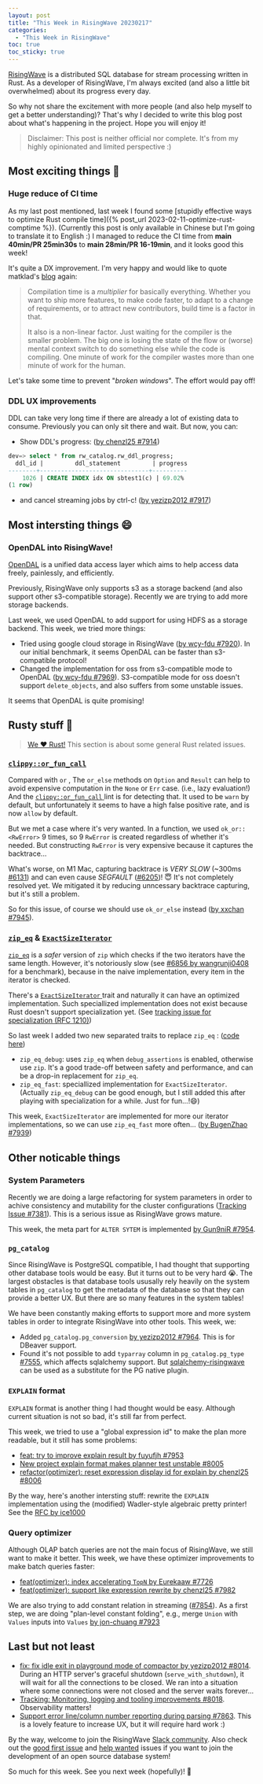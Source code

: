 ```yaml
---
layout: post
title: "This Week in RisingWave 20230217"
categories:
  - "This Week in RisingWave"
toc: true
toc_sticky: true
---
```


[RisingWave](https://github.com/risingwavelabs/risingwave) is a distributed SQL database for stream processing written in Rust. As a developer of RisingWave, I'm always excited (and also a little bit overwhelmed) about its progress every day. 

So why not share the excitement with more people (and also help myself to get a better understanding)? That's why I decided to write this blog post about what's happening in the project. Hope you will enjoy it!

> Disclaimer: This post is neither official nor complete. It's from my highly opinionated and limited perspective :)

## Most exciting things 🤩

### Huge reduce of CI time

As my last post mentioned, last week I found some [stupidly effective ways to optimize Rust compile time]({% post_url 2023-02-11-optimize-rust-comptime %}). (Currently this post is only available in Chinese but I'm going to translate it to English :) I managed to reduce the CI time from **main 40min/PR 25min30s** to **main 28min/PR 16-19min**, and it looks good this week!

It's quite a DX improvement. I'm very happy and would like to quote matklad's [blog](https://matklad.github.io/2021/09/04/fast-rust-builds.html) again:

> Compilation time is a *multiplier* for basically everything. Whether you want to ship more features, to make code faster, to adapt to a change of requirements, or to attract new contributors, build time is a factor in that.
>
> It also is a non-linear factor. Just waiting for the compiler is the smaller problem. The big one is losing the state of the flow or (worse) mental context switch to do something else while the code is compiling. One minute of work for the compiler wastes more than one minute of work for the human.

Let's take some time to prevent "*broken windows*". The effort would pay off!

### DDL UX improvements

DDL can take very long time if there are already a lot of existing data to consume. Previously you can only sit there and wait. But now, you can:

- Show DDL's progress: ([by chenzl25 #7914](https://github.com/risingwavelabs/risingwave/pull/7914))

```sql
dev=> select * from rw_catalog.rw_ddl_progress;
  ddl_id |         ddl_statement         | progress
--------+-------------------------------+----------
    1026 | CREATE INDEX idx ON sbtest1(c) | 69.02%
(1 row)
```

- and cancel streaming jobs by ctrl-c! ([by yezizp2012 #7917](https://github.com/risingwavelabs/risingwave/pull/7917))

## Most intersting things 😄

### OpenDAL into RisingWave!

[OpenDAL](https://github.com/datafuselabs/opendal) is a unified data access layer which aims to help access data freely, painlessly, and efficiently.

Previously, RisingWave only supports s3 as a storage backend (and also support other s3-compatible storage). Recently we are trying to add more storage backends.

Last week, we used OpenDAL to add support for using HDFS as a storage backend. This week, we tried more things:

- Tried using google cloud storage in RisingWave ([by wcy-fdu #7920](https://github.com/risingwavelabs/risingwave/issues/7920)). In our initial benchmark, it seems OpenDAL can be faster than s3-compatible protocol!
- Changed the implementation for oss from s3-compatible mode to OpenDAL ([by wcy-fdu #7969](https://github.com/risingwavelabs/risingwave/pull/7969)). S3-compatible mode for oss doesn't support `delete_objects`, and also suffers from some unstable issues.

It seems that OpenDAL is quite promising!

## Rusty stuff 🦀️ 

> [We ❤️ Rust!](https://www.risingwave-labs.com/blog/building-a-cloud-database-from-scratch-why-we-moved-from-cpp-to-rust/) This section is about some general Rust related issues.

### [ `clippy::or_fun_call` ](https://rust-lang.github.io/rust-clippy/master/#or_fun_call)

Compared with `or` , The `or_else` methods on `Option` and `Result` can help to avoid expensive computation in the `None` or `Err` case. (i.e., lazy evaluation!) And the [ `clippy::or_fun_call` ](https://rust-lang.github.io/rust-clippy/master/#or_fun_call) lint is for detecting that. It used to be `warn` by default, but unfortunately it seems to have a high false positive rate, and is now `allow` by default.

But we met a case where it's very wanted. In a function, we used `ok_or::<RwError>` 9 times, so 9 `RwError` is created regardless of whether it's needed. But constructing `RwError` is very expensive because it captures the backtrace... 

What's worse, on M1 Mac, capturing backtrace is *VERY SLOW* (~300ms [#6131](https://github.com/risingwavelabs/risingwave/issues/6131)) and can even cause *SEGFAULT* ([#6205](https://github.com/risingwavelabs/risingwave/issues/6205))! 😇 It's not completely resolved yet. We mitigated it by reducing unncessary backtrace capturing, but it's still a problem.

So for this issue, of course we should use `ok_or_else` instead ([by xxchan #7945](https://github.com/risingwavelabs/risingwave/pull/7945)).

### [`zip_eq`](https://docs.rs/itertools/latest/itertools/fn.zip_eq.html) & [ `ExactSizeIterator` ](https://doc.rust-lang.org/std/iter/trait.ExactSizeIterator.html)

[`zip_eq`](https://docs.rs/itertools/latest/itertools/fn.zip_eq.html) is a *safer* version of `zip` which checks if the two iterators have the same length. However, it's notoriously slow (see [#6856 by wangrunji0408](https://github.com/risingwavelabs/risingwave/pull/6856) for a benchmark), because in the naive implementation, every item in the iterator is checked. 

There's a [ `ExactSizeIterator` ](https://doc.rust-lang.org/std/iter/trait.ExactSizeIterator.html) trait and naturally it can have an optimized implementation. Such speciallized implementation does not exist because Rust doesn't support specialization yet. (See [tracking issue for specialization (RFC 1210)](https://github.com/rust-lang/rust/issues/31844))

So last week I added two new separated traits to replace `zip_eq` : ([code here](https://github.com/risingwavelabs/risingwave/blob/d8198fa138003e1f1431053f4f5f09e4a5fa8fd8/src/common/src/util/iter_util.rs))
- `zip_eq_debug`: uses `zip_eq` when `debug_assertions` is enabled, otherwise use `zip`. It's a good trade-off between safety and performance, and can be a drop-in replacement for `zip_eq`.
- `zip_eq_fast`: speciallized implementation for `ExactSizeIterator`. (Actually `zip_eq_debug` can be good enough, but I still added this after playing with specialization for a while. Just for fun...!😄)

This week, `ExactSizeIterator` are implemented for more our iterator implementations, so we can use `zip_eq_fast` more often... ([by BugenZhao #7939](https://github.com/risingwavelabs/risingwave/pull/7939))

## Other noticable things

### System Parameters

Recently we are doing a large refactoring for system parameters in order to achive consistency and mutability for the cluster configurations ([Tracking Issue #7381](https://github.com/risingwavelabs/risingwave/issues/7381)). This is a serious issue as RisingWave grows mature.

This week, the meta part for `ALTER SYTEM` is implemented [by Gun9niR #7954](https://github.com/risingwavelabs/risingwave/pull/7954).

### `pg_catalog`

Since RisingWave is PostgreSQL compatible, I had thought that supporting other database tools would be easy. But it turns out to be very hard 😭. The largest obstacles is that database tools ususally rely heavily on the system tables in `pg_catalog` to get the metadata of the database so that they can provide a better UX. But there are so many features in the system tables!

We have been constantly making efforts to support more and more system tables in order to integrate RisingWave into other tools. This week, we:

- Added `pg_catalog.pg_conversion` [by yezizp2012 #7964](https://github.com/risingwavelabs/risingwave/pull/7964). This is for DBeaver support.
- Found it's not possible to add `typarray` column in `pg_catalog.pg_type` [#7555](https://github.com/risingwavelabs/risingwave/issues/7555), which affects sqlalchemy support. But [sqlalchemy-risingwave](https://github.com/risingwavelabs/sqlalchemy-risingwave) can be used as a substitute for the PG native plugin.

### `EXPLAIN` format

`EXPLAIN` format is another thing I had thought would be easy. Although current situation is not so bad, it's still far from perfect.

This week, we tried to use a "global expression id" to make the plan more readable, but it still has some problems:
- [feat: try to improve explain result by fuyufjh #7953](https://github.com/risingwavelabs/risingwave/pull/7953)  
- [New project explain format makes planner test unstable #8005](https://github.com/risingwavelabs/risingwave/issues/8005)
- [refactor(optimizer): reset expression display id for explain by chenzl25 #8006](https://github.com/risingwavelabs/risingwave/pull/8006)  

By the way, here's another intersting stuff: rewrite the `EXPLAIN` implementation using the (modified) Wadler-style algebraic pretty printer! See the [RFC by ice1000](https://github.com/risingwavelabs/rfcs/pull/42)

### Query optimizer

Although OLAP batch queries are not the main focus of RisingWave, we still want to make it better. This week, we have these optimizer improvements to make batch queries faster:

- [feat(optimizer): index accelerating `TopN` by Eurekaaw #7726](https://github.com/risingwavelabs/risingwave/pull/7726)
- [feat(optimizer): support like expression rewrite by chenzl25 #7982](https://github.com/risingwavelabs/risingwave/pull/7982)

We are also trying to add constant relation in streaming ([#7854](https://github.com/risingwavelabs/risingwave/issues/7854)). As a first step, we are doing "plan-level constant folding", e.g., merge `Union` with `Values` inputs into `Values` [by jon-chuang #7923](https://github.com/risingwavelabs/risingwave/pull/7923)

## Last but not least

- [fix: fix idle exit in playground mode of compactor by yezizp2012 #8014](https://github.com/risingwavelabs/risingwave/pull/8014). During an HTTP server's graceful shutdown (`serve_with_shutdown`), it will wait for all the connections to be closed. We ran into a situation where some connections were not closed and the server waits forever...
- [Tracking: Monitoring, logging and tooling improvements #8018](https://github.com/risingwavelabs/risingwave/issues/8018). Observability matters!
- [Support error line/column number reporting during parsing #7863](https://github.com/risingwavelabs/risingwave/issues/7863). This is a lovely feature to increase UX, but it will require hard work :)

By the way, welcome to join the RisingWave [Slack community](https://join.slack.com/t/risingwave-community/shared_invite/zt-120rft0mr-d8uGk3d~NZiZAQWPnElOfw). Also check out the [good first issue](https://github.com/risingwavelabs/risingwave/issues?q=is%3Aopen+label%3A%22good+first+issue%22+sort%3Aupdated-desc) and [help wanted](https://github.com/risingwavelabs/risingwave/issues?q=is%3Aopen+sort%3Aupdated-desc+label%3A%22help+wanted%22) issues if you want to join the development of an open source database system!

So much for this week. See you next week (hopefully)! 🤗
